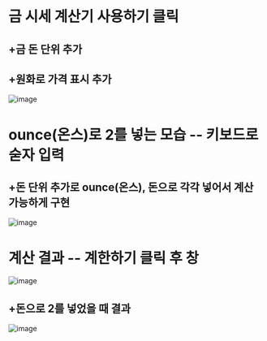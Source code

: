 # 금 시세 계산기 사용하기 클릭
## +금 돈 단위 추가
## +원화로 가격 표시 추가
![image](https://github.com/user-attachments/assets/bd5f2cf9-ddd7-408a-8c8d-f26b0465887f)

# ounce(온스)로 2를 넣는 모습 -- 키보드로 숟자 입력
## +돈 단위 추가로 ounce(온스), 돈으로 각각 넣어서 계산 가능하게 구현
![image](https://github.com/user-attachments/assets/0037abbe-9910-4c6a-9d59-4eaf41268b8f)


# 계산 결과 -- 계한하기 클릭 후 창
![image](https://github.com/user-attachments/assets/140d35c1-41f5-4f2b-9caf-1971af2b8ead)

## +돈으로 2를 넣었을 때 결과
![image](https://github.com/user-attachments/assets/28abfce3-358d-4ca4-844a-b73282a96d35)


